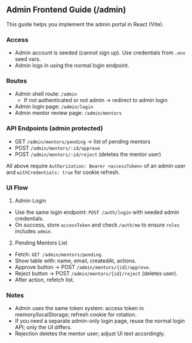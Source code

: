 ## Admin Frontend Guide (/admin)

This guide helps you implement the admin portal in React (Vite).

### Access
- Admin account is seeded (cannot sign up). Use credentials from `.env` seed vars.
- Admin logs in using the normal login endpoint.

### Routes
- Admin shell route: `/admin`
  - If not authenticated or not admin → redirect to admin login
- Admin login page: `/admin/login`
- Admin mentor review page: `/admin/mentors`

### API Endpoints (admin protected)
- GET `/admin/mentors/pending` → list of pending mentors
- POST `/admin/mentors/:id/approve`
- POST `/admin/mentors/:id/reject` (deletes the mentor user)

All above require `Authorization: Bearer <accessToken>` of an admin user and `withCredentials: true` for cookie refresh.

### UI Flow
1) Admin Login
- Use the same login endpoint: `POST /auth/login` with seeded admin credentials.
- On success, store `accessToken` and check `/auth/me` to ensure `roles` includes `admin`.

2) Pending Mentors List
- Fetch: `GET /admin/mentors/pending`.
- Show table with: name, email, createdAt, actions.
- Approve button → POST `/admin/mentors/{id}/approve`.
- Reject button → POST `/admin/mentors/{id}/reject` (deletes user).
- After action, refetch list.

### Notes
- Admin uses the same token system: access token in memory/localStorage; refresh cookie for rotation.
- If you need a separate admin-only login page, reuse the normal login API; only the UI differs.
- Rejection deletes the mentor user; adjust UI text accordingly. 